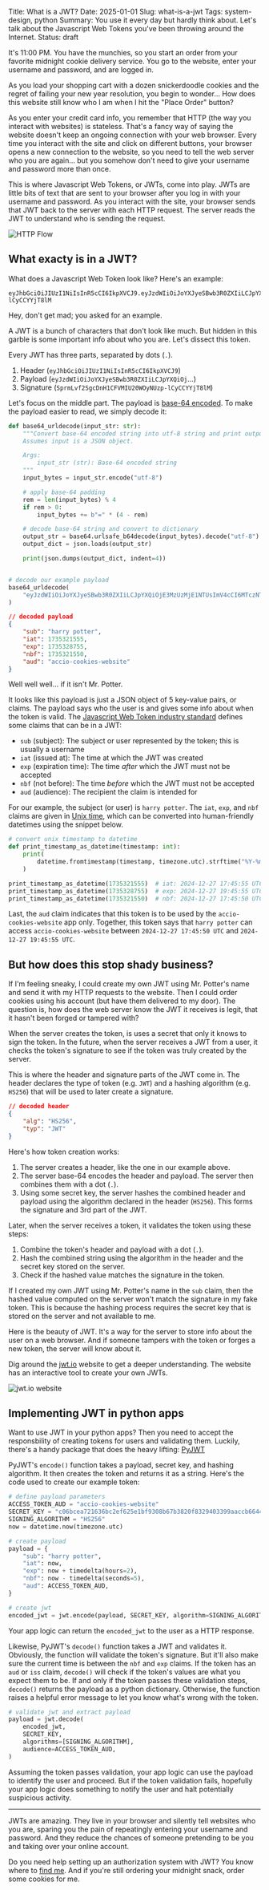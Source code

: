 Title: What is a JWT?
Date: 2025-01-01
Slug: what-is-a-jwt
Tags: system-design, python
Summary: You use it every day but hardly think about. Let's talk about the Javascript Web Tokens you've been throwing around the Internet.
Status: draft

It's 11:00 PM. You have the munchies, so you start an order from your favorite midnight cookie delivery service. You go to the website, enter your username and password, and are logged in. 

As you load your shopping cart with a dozen snickerdoodle cookies and the regret of failing your new year resolution, you begin to wonder... How does this website still know who I am when I hit the "Place Order" button?

As you enter your credit card info, you remember that HTTP (the way you interact with websites) is stateless. That's a fancy way of saying the website doesn't keep an ongoing connection with your web browser. Every time you interact with the site and click on different buttons, your browser opens a new connection to the website, so you need to tell the web server who you are again... but you somehow don't need to give your username and password more than once. 

This is where Javascript Web Tokens, or JWTs, come into play. JWTs are little bits of text that are sent to your browser after you log in with your username and password. As you interact with the site, your browser sends that JWT back to the server with each HTTP request. The server reads the JWT to understand who is sending the request. 

<img alt="HTTP Flow" src="/static/images/post009/HTTPFlow.jpeg" class="w-full my-4 md:w-auto md:max-w-2xl mx-auto">

## What exacty is in a JWT?

What does a Javascript Web Token look like? Here's an example:

```text
eyJhbGciOiJIUzI1NiIsInR5cCI6IkpXVCJ9.eyJzdWIiOiJoYXJyeSBwb3R0ZXIiLCJpYXQiOjE3MzUzMjE3OTIsImV4cCI6MTczNTMyODk5MiwibmJmIjoxNzM1MzIxNzg3LCJhdWQiOiJhY2Npby1jb29raWVzLXdlYnNpdGUifQ.SprmLvf2SgcDnH1CFVMIU20WOyNUzp-lCyCCYYjT8lM
```

Hey, don't get mad; you asked for an example. 

A JWT is a bunch of characters that don't look like much. But hidden in this garble is some important info about who you are. Let's dissect this token. 

Every JWT has three parts, separated by dots (`.`). 

1. Header (`eyJhbGciOiJIUzI1NiIsInR5cCI6IkpXVCJ9`)
2. Payload (`eyJzdWIiOiJoYXJyeSBwb3R0ZXIiLCJpYXQiOj`...)
3. Signature (`SprmLvf2SgcDnH1CFVMIU20WOyNUzp-lCyCCYYjT8lM`)

Let's focus on the middle part. The payload is [base-64 encoded](https://en.wikipedia.org/wiki/Base64). To make the payload easier to read, we simply decode it:

```python
def base64_urldecode(input_str: str):
    """Convert base-64 encoded string into utf-8 string and print output.
    Assumes input is a JSON object.

    Args:
        input_str (str): Base-64 encoded string
    """
    input_bytes = input_str.encode("utf-8")

    # apply base-64 padding
    rem = len(input_bytes) % 4
    if rem > 0:
        input_bytes += b"=" * (4 - rem)

    # decode base-64 string and convert to dictionary
    output_str = base64.urlsafe_b64decode(input_bytes).decode("utf-8")
    output_dict = json.loads(output_str)

    print(json.dumps(output_dict, indent=4))


# decode our example payload
base64_urldecode(
    "eyJzdWIiOiJoYXJyeSBwb3R0ZXIiLCJpYXQiOjE3MzUzMjE1NTUsImV4cCI6MTczNTMyODc1NSwibmJmIjoxNzM1MzIxNTUwLCJhdWQiOiJhY2Npby1jb29raWVzLXdlYnNpdGUifQ"
)
```

```json
// decoded payload
{
    "sub": "harry potter",
    "iat": 1735321555,
    "exp": 1735328755,
    "nbf": 1735321550,
    "aud": "accio-cookies-website"
}
```

Well well well... if it isn't Mr. Potter. 

It looks like this payload is just a JSON object of 5 key-value pairs, or claims. The payload says who the user is and gives some info about when the token is valid. The [Javascript Web Token industry standard](https://datatracker.ietf.org/doc/html/rfc7519#section-4.1) defines some claims that can be in a JWT:

- `sub` (subject): The subject or user represented by the token; this is usually a username
- `iat` (issued at): The time at which the JWT was created
- `exp` (expiration time): The time *after* which the JWT must not be accepted
- `nbf` (not before): The time *before* which the JWT must not be accepted
- `aud` (audience): The recipient the claim is intended for

For our example, the subject (or user) is `harry potter`. The `iat`, `exp`, and `nbf` claims are given in [Unix time](https://en.wikipedia.org/wiki/Unix_time), which can be converted into human-friendly datetimes using the snippet below. 

```python
# convert unix timestamp to datetime
def print_timestamp_as_datetime(timestamp: int):
    print(
        datetime.fromtimestamp(timestamp, timezone.utc).strftime("%Y-%m-%d %H:%M:%S %Z")
    )

print_timestamp_as_datetime(1735321555)  # iat: 2024-12-27 17:45:55 UTC
print_timestamp_as_datetime(1735328755)  # exp: 2024-12-27 19:45:55 UTC
print_timestamp_as_datetime(1735321550)  # nbf: 2024-12-27 17:45:50 UTC
```

Last, the `aud` claim indicates that this token is to be used by the `accio-cookies-website` app only. Together, this token says that `harry potter` can access `accio-cookies-website` between `2024-12-27 17:45:50 UTC` and `2024-12-27 19:45:55 UTC`. 

## But how does this stop shady business?

If I'm feeling sneaky, I could create my own JWT using Mr. Potter's name and send it with my HTTP requests to the website. Then I could order cookies using his account (but have them delivered to my door). The question is, how does the web server know the JWT it receives is legit, that it hasn't been forged or tampered with? 

When the server creates the token, is uses a secret that only it knows to sign the token. In the future, when the server receives a JWT from a user, it checks the token's signature to see if the token was truly created by the server. 

This is where the header and signature parts of the JWT come in. The header declares the type of token (e.g. `JWT`) and a hashing algorithm (e.g. `HS256`) that will be used to later create a signature. 

```json
// decoded header
{
    "alg": "HS256",
    "typ": "JWT"
}
```

Here's how token creation works: 

1. The server creates a header, like the one in our example above.
1. The server base-64 encodes the header and payload. The server then  combines them with a dot (`.`). 
2. Using some secret key, the server hashes the combined header and payload using the algorithm declared in the header (`HS256`). This forms the signature and 3rd part of the JWT. 

Later, when the server receives a token, it validates the token using these steps: 

1. Combine the token's header and payload with a dot (`.`). 
2. Hash the combined string using the algorithm in the header and the secret key stored on the server. 
3. Check if the hashed value matches the signature in the token.

If I created my own JWT using Mr. Potter's name in the `sub` claim, then the hashed value computed on the server won't match the signature in my fake token. This is because the hashing process requires the secret key that is stored on the server and not available to me. 

Here is the beauty of JWT. It's a way for the server to store info about the user on a web browser. And if someone tampers with the token or forges a new token, the server will know about it. 

Dig around the [jwt.io](https://jwt.io/) website to get a deeper understanding. The website has an interactive tool to create your own JWTs. 

<img alt="jwt.io website" src="/static/images/post009/JWTWebsite.jpeg" class="w-full my-4 md:w-auto md:max-w-2xl mx-auto">


## Implementing JWT in python apps

Want to use JWT in your python apps? Then you need to accept the responsbility of creating tokens for users and validating them. Luckily, there's a handy package that does the heavy lifting: [PyJWT](https://pypi.org/project/PyJWT/)

PyJWT's `encode()` function takes a payload, secret key, and hashing algorithm. It then creates the token and returns it as a string. Here's the code used to create our example token: 

```python
# define payload parameters
ACCESS_TOKEN_AUD = "accio-cookies-website"
SECRET_KEY = "c06bcea721636bc2ef625e1bf9308b67b3820f8329403399aaccb6644c0aea67" # make your own secret!
SIGNING_ALGORITHM = "HS256"
now = datetime.now(timezone.utc)

# create payload
payload = {
    "sub": "harry potter",
    "iat": now,
    "exp": now + timedelta(hours=2),
    "nbf": now - timedelta(seconds=5),
    "aud": ACCESS_TOKEN_AUD,
}

# create jwt
encoded_jwt = jwt.encode(payload, SECRET_KEY, algorithm=SIGNING_ALGORITHM)
```

Your app logic can return the `encoded_jwt` to the user as a HTTP response. 

Likewise, PyJWT's `decode()` function takes a JWT and validates it. Obviously, the function will validate the token's signature. But it'll also make sure the current time is between the `nbf` and `exp` claims. If the token has an `aud` or `iss` claim, `decode()` will check if the token's values are what you expect them to be. If and only if the token passes these validation steps, `decode()` returns the payload as a python dictionary. Otherwise, the function raises a helpful error message to let you know what's wrong with the token. 

```python
# validate jwt and extract payload
payload = jwt.decode(
    encoded_jwt,
    SECRET_KEY,
    algorithms=[SIGNING_ALGORITHM],
    audience=ACCESS_TOKEN_AUD,
)
```

Assuming the token passes validation, your app logic can use the payload to identify the user and proceed. But if the token validation fails, hopefully your app logic does something to notify the user and halt potentially suspicious activity.  

--- 

JWTs are amazing. They live in your browser and silently tell websites who you are, sparing you the pain of repeatingly entering your username and password. And they reduce the chances of someone pretending to be you and taking over your online account. 

Do you need help setting up an authorization system with JWT? You know where to [find me](https://kpdata.dev/). And if you're still ordering your midnight snack, order some cookies for me. 